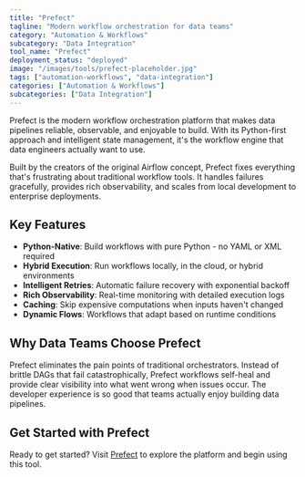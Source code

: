 ```yaml
---
title: "Prefect"
tagline: "Modern workflow orchestration for data teams"
category: "Automation & Workflows"
subcategory: "Data Integration"
tool_name: "Prefect"
deployment_status: "deployed"
image: "/images/tools/prefect-placeholder.jpg"
tags: ["automation-workflows", "data-integration"]
categories: ["Automation & Workflows"]
subcategories: ["Data Integration"]
---
```

Prefect is the modern workflow orchestration platform that makes data pipelines reliable, observable, and enjoyable to build. With its Python-first approach and intelligent state management, it's the workflow engine that data engineers actually want to use.

Built by the creators of the original Airflow concept, Prefect fixes everything that's frustrating about traditional workflow tools. It handles failures gracefully, provides rich observability, and scales from local development to enterprise deployments.

## Key Features
- **Python-Native**: Build workflows with pure Python - no YAML or XML required
- **Hybrid Execution**: Run workflows locally, in the cloud, or hybrid environments
- **Intelligent Retries**: Automatic failure recovery with exponential backoff
- **Rich Observability**: Real-time monitoring with detailed execution logs
- **Caching**: Skip expensive computations when inputs haven't changed
- **Dynamic Flows**: Workflows that adapt based on runtime conditions

## Why Data Teams Choose Prefect
Prefect eliminates the pain points of traditional orchestrators. Instead of brittle DAGs that fail catastrophically, Prefect workflows self-heal and provide clear visibility into what went wrong when issues occur. The developer experience is so good that teams actually enjoy building data pipelines.

## Get Started with Prefect

Ready to get started? Visit [Prefect](https://www.prefect.io) to explore the platform and begin using this tool.